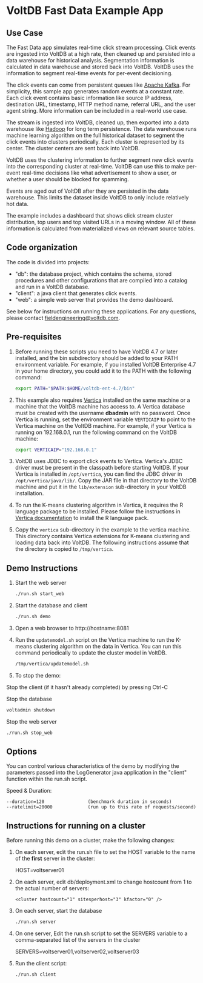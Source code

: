 # VoltDB Fast Data Example App

Use Case
--------

The Fast Data app simulates real-time click stream processing. Click events are
ingested into VoltDB at a high rate, then cleaned up and persisted into a data
warehouse for historical analysis. Segmentation information is calculated in
data warehouse and stored back into VoltDB. VoltDB uses the information to
segment real-time events for per-event decisioning.

The click events can come from persistent queues like [Apache
Kafka](http://kafka.apache.org). For simplicity, this sample app generates
random events at a constant rate. Each click event contains basic information
like source IP address, destination URL, timestamp, HTTP method name, referral
URL, and the user agent string. More information can be included in a real-world
use case.

The stream is ingested into VoltDB, cleaned up, then exported into a data
warehouse like [Hadoop](http://hadoop.apache.org) for long term persistence. The
data warehouse runs machine learning algorithm on the full historical dataset to
segment the click events into clusters periodically. Each cluster is represented
by its center. The cluster centers are sent back into VoltDB.

VoltDB uses the clustering information to further segment new click events into
the corresponding cluster at real-time. VoltDB can use this to make per-event
real-time decisions like what advertisement to show a user, or whether a user
should be blocked for spamming.

Events are aged out of VoltDB after they are persisted in the data
warehouse. This limits the dataset inside VoltDB to only include relatively hot
data.

The example includes a dashboard that shows click stream cluster distribution,
top users and top visited URLs in a moving window. All of these information is
calculated from materialized views on relevant source tables.

Code organization
-----------------

The code is divided into projects:

- "db": the database project, which contains the schema, stored procedures and
  other configurations that are compiled into a catalog and run in a VoltDB
  database.
- "client": a java client that generates click events.
- "web": a simple web server that provides the demo dashboard.

See below for instructions on running these applications.  For any questions,
please contact fieldengineering@voltdb.com.

Pre-requisites
--------------

1. Before running these scripts you need to have VoltDB 4.7 or later installed,
   and the bin subdirectory should be added to your PATH environment variable.
   For example, if you installed VoltDB Enterprise 4.7 in your home directory,
   you could add it to the PATH with the following command:
    ```bash
    export PATH="$PATH:$HOME/voltdb-ent-4.7/bin"
    ```

1. This example also requires [Vertica](http://www.vertica.com) installed on the
   same machine or a machine that the VoltDB machine has access to. A Vertica
   database must be created with the username **dbadmin** with no password. Once
   Vertica is running, set the environment variable `VERTICAIP` to point to the
   Vertica machine on the VoltDB machine. For example, if your Vertica is
   running on 192.168.0.1, run the following command on the VoltDB machine:
    ```bash
    export VERTICAIP="192.168.0.1"
    ```

1. VoltDB uses JDBC to export click events to Vertica. Vertica's JDBC driver
   must be present in the classpath before starting VoltDB. If your Vertica is
   installed in `/opt/vertica`, you can find the JDBC driver in
   `/opt/vertica/java/lib/`. Copy the JAR file in that directory to the VoltDB
   machine and put it in the `lib/extension` sub-directory in your VoltDB
   installation.

1. To run the K-means clustering algorithm in Vertica, it requires the R
   language package to be installed. Please follow the instructions in [Vertica
   documentation](https://my.vertica.com/docs/7.1.x/HTML/index.htm#Authoring/ProgrammersGuide/UserDefinedFunctions/UDxR/InstallingRForHPVertica.htm)
   to install the R language pack.

1. Copy the `vertica` sub-directory in the example to the vertica machine. This
   directory contains Vertica extensions for K-means clustering and loading data
   back into VoltDB. The following instructions assume that the directory is
   copied to `/tmp/vertica`.

Demo Instructions
-----------------

1. Start the web server
    ```bash
    ./run.sh start_web
    ```

2. Start the database and client
    ```bash
    ./run.sh demo
    ```

3. Open a web browser to http://hostname:8081

4. Run the `updatemodel.sh` script on the Vertica machine to run the K-means
   clustering algorithm on the data in Vertica. You can run this command
   periodically to update the cluster model in VoltDB.
    ```bash
    /tmp/vertica/updatemodel.sh
    ```

5. To stop the demo:

Stop the client (if it hasn't already completed) by pressing Ctrl-C

Stop the database
```bash
voltadmin shutdown
```

Stop the web server
```bash
./run.sh stop_web
```

Options
-------

You can control various characteristics of the demo by modifying the parameters
passed into the LogGenerator java application in the "client" function within
the run.sh script.

Speed & Duration:

    --duration=120                (benchmark duration in seconds)
    --ratelimit=20000             (run up to this rate of requests/second)


Instructions for running on a cluster
-------------------------------------

Before running this demo on a cluster, make the following changes:

1. On each server, edit the run.sh file to set the HOST variable to the name of
   the **first** server in the cluster:

    HOST=voltserver01

2. On each server, edit db/deployment.xml to change hostcount from 1 to the
   actual number of servers:
    ```
    <cluster hostcount="1" sitesperhost="3" kfactor="0" />
    ```

4. On each server, start the database
    ```bash
    ./run.sh server
    ```

5. On one server, Edit the run.sh script to set the SERVERS variable to a
   comma-separated list of the servers in the cluster

    SERVERS=voltserver01,voltserver02,voltserver03

6. Run the client script:
    ```bash
    ./run.sh client
    ```
